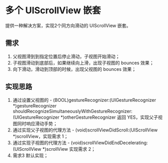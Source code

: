 #  多个 UIScrollView 嵌套
提供一种解决方案，实现2个同方向滑动的 UIScrollView 嵌套。

## 需求
1. 父视图滑到到指定位置后停止滑动，子视图开始滑动；
2. 子视图滑动到底部后，如果继续向上滑，出现子视图的 bounces 效果；
3. 向下滑动，滑动到顶部的时候，出现父视图的 bounces 效果；

## 实现思路
1. 通过设置父视图的 - (BOOL)gestureRecognizer:(UIGestureRecognizer *)gestureRecognizer shouldRecognizeSimultaneouslyWithGestureRecognizer:(UIGestureRecognizer *)otherGestureRecognizer 返回 YES，实现父子视图同时响应滑动手势；
2. 通过实现父子视图的代理方法 - (void)scrollViewDidScroll:(UIScrollView *)scrollView，实现需求 1；
3. 通过实现子视图的代理方法 - (void)scrollViewDidEndDecelerating:(UIScrollView *)scrollView 实现需求 2；
4. 需求3 默认实现；
